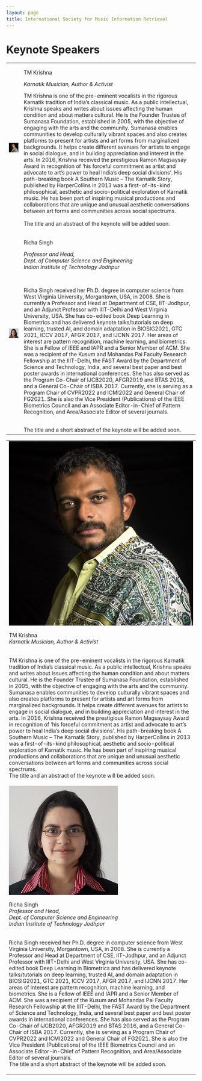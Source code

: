 ```yaml
---
layout: page
title: International Society for Music Information Retrieval
---
```


# Keynote Speakers

<table class="customtable">
    <tr>
        <td class="avatarbox">
            <img src="..\assets\speakers\TMKrishna.jpg" alt="Avatar" class="keynoteavatar">
        </td>
        <td class="volunteerinfo">
            <p class = "avatarname keynoteavatarname"><a href = "https://www.tmkrishna.com/" target = 'blank_' style="text-decoration: none;">TM Krishna</a></p>
            <p class = "avatarname"><i>Karnatik Musician, Author & Activist</i></p>
            <p>TM Krishna is one of the pre-eminent vocalists in the rigorous Karnatik tradition of India’s classical music. As a public intellectual, Krishna speaks and writes about issues affecting the human condition and about matters cultural. He is the Founder Trustee of Sumanasa Foundation, established in 2005, with the objective of engaging with the arts and the community. Sumanasa enables communities to develop culturally vibrant spaces and also creates platforms to present for artists and art forms from marginalized backgrounds. It helps create different avenues for artists to engage in social dialogue, and in building appreciation and interest in the arts. In 2016, Krishna received the prestigious Ramon Magsaysay Award in recognition of ‘his forceful commitment as artist and advocate to art’s power to heal India’s deep social divisions’. His path-breaking book A Southern Music – The Karnatik Story, published by HarperCollins in 2013 was a first-of-its-kind philosophical, aesthetic and socio-political exploration of Karnatik music. He has been part of inspiring musical productions and collaborations that are unique and unusual aesthetic conversations between art forms and communities across social spectrums.
            <br>
            <br>
            The title and an abstract of the keynote will be added soon.
            </p>
        </td>
    </tr>
    <tr>
        <td class="avatarbox">
            <img src="..\assets\speakers\richa_singh.jpg" alt="Avatar" class="keynoteavatar">
        </td>
        <td class="volunteerinfo">
            <p class = "avatarname keynoteavatarname"><a href = "http://home.iitj.ac.in/~richa/" target = 'blank_' style="text-decoration: none;">Richa Singh</a></p>
            <p class = "avatarname"><i>Professor and Head, <br>Dept. of Computer Science and Engineering <br>Indian Institute of Technology Jodhpur</i></p>
            <br>
            <p>Richa Singh received her Ph.D. degree in computer science from West Virginia University, Morgantown, USA, in 2008. She is currently a Professor and Head at Department of CSE, IIT-Jodhpur, and an Adjunct Professor with IIIT-Delhi and West Virginia University, USA. She has co-edited book Deep Learning in Biometrics and has delivered keynote talks/tutorials on deep learning, trusted AI, and domain adaptation in BIOSIG2021, GTC 2021, ICCV 2017, AFGR 2017, and IJCNN 2017. Her areas of interest are pattern recognition, machine learning, and biometrics. She is a Fellow of IEEE and IAPR and a Senior Member of ACM. She was a recipient of the Kusum and Mohandas Pai Faculty Research Fellowship at the IIIT-Delhi, the FAST Award by the Department of Science and Technology, India, and several best paper and best poster awards in international conferences. She has also served as the Program Co-Chair of IJCB2020, AFGR2019 and BTAS 2016, and a General Co-Chair of ISBA 2017. Currently, she is serving as a Program Chair of CVPR2022 and ICMI2022 and General Chair of FG2021. She is also the Vice President (Publications) of the IEEE Biometrics Council and an Associate Editor-in-Chief of Pattern Recognition, and Area/Associate Editor of several journals.
            </p>
            <br>
            The title and a short abstract of the keynote will be added soon.
        </td>
    </tr>
</table>

<table class="mobilecustomtable">
    <tr>
        <td class="avatarbox">
            <img src="..\assets\speakers\TMKrishna.jpg" alt="Avatar" class="keynoteavatar">
            <p class = "avatarname keynoteavatarname"><a href = "https://www.tmkrishna.com/" target = 'blank_' style="text-decoration: none;">TM Krishna</a><br><i>Karnatik Musician, Author & Activist</i></p>
        </td>
    </tr>
    <tr>
        <td class="volunteerinfo">
            <p>TM Krishna is one of the pre-eminent vocalists in the rigorous Karnatik tradition of India’s classical music. As a public intellectual, Krishna speaks and writes about issues affecting the human condition and about matters cultural. He is the Founder Trustee of Sumanasa Foundation, established in 2005, with the objective of engaging with the arts and the community. Sumanasa enables communities to develop culturally vibrant spaces and also creates platforms to present for artists and art forms from marginalized backgrounds. It helps create different avenues for artists to engage in social dialogue, and in building appreciation and interest in the arts. In 2016, Krishna received the prestigious Ramon Magsaysay Award in recognition of ‘his forceful commitment as artist and advocate to art’s power to heal India’s deep social divisions’. His path-breaking book A Southern Music – The Karnatik Story, published by HarperCollins in 2013 was a first-of-its-kind philosophical, aesthetic and socio-political exploration of Karnatik music. He has been part of inspiring musical productions and collaborations that are unique and unusual aesthetic conversations between art forms and communities across social spectrums.
            <br>
            The title and an abstract of the keynote will be added soon.
            </p>
        </td>
    </tr>
    <tr>
        <td class="avatarbox">
            <img src="..\assets\speakers\richa_singh.jpg" alt="Avatar" class="keynoteavatar">
            <p class = "avatarname keynoteavatarname"><a href = "http://home.iitj.ac.in/~richa/" target = 'blank_' style="text-decoration: none;">Richa Singh</a><br><i>Professor and Head, <br>Dept. of Computer Science and Engineering <br>Indian Institute of Technology Jodhpur</i></p>    
        </td>
    </tr>
    <tr>
        <td class="volunteerinfo">
            <p> Richa Singh received her Ph.D. degree in computer science from West Virginia University, Morgantown, USA, in 2008. She is currently a Professor and Head at Department of CSE, IIT-Jodhpur, and an Adjunct Professor with IIIT-Delhi and West Virginia University, USA. She has co-edited book Deep Learning in Biometrics and has delivered keynote talks/tutorials on deep learning, trusted AI, and domain adaptation in BIOSIG2021, GTC 2021, ICCV 2017, AFGR 2017, and IJCNN 2017. Her areas of interest are pattern recognition, machine learning, and biometrics. She is a Fellow of IEEE and IAPR and a Senior Member of ACM. She was a recipient of the Kusum and Mohandas Pai Faculty Research Fellowship at the IIIT-Delhi, the FAST Award by the Department of Science and Technology, India, and several best paper and best poster awards in international conferences. She has also served as the Program Co-Chair of IJCB2020, AFGR2019 and BTAS 2016, and a General Co-Chair of ISBA 2017. Currently, she is serving as a Program Chair of CVPR2022 and ICMI2022 and General Chair of FG2021. She is also the Vice President (Publications) of the IEEE Biometrics Council and an Associate Editor-in-Chief of Pattern Recognition, and Area/Associate Editor of several journals.
            <br>
            The title and a short abstract of the keynote will be added soon.
            </p>
        </td>
    </tr>
</table>
